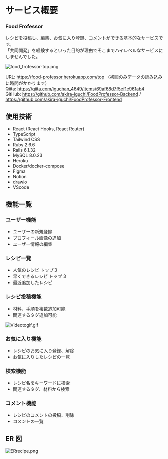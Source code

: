 # サービス概要

### Food Frofessor

レシピを投稿し、編集、お気に入り登録、コメントができる基本的なサービスです。<br>
「共同開発」を経験するといった目的が理由でそこまでハイレベルなサービスにしませんでした。

![food_frofessor-top.png](https://qiita-image-store.s3.ap-northeast-1.amazonaws.com/0/848640/f9de6ff9-4f5b-f941-f34e-951d0b92e165.png)

URL: https://food-professor.herokuapp.com/top （初回のみデータの読み込みに時間がかかります）<br>
Qiita: https://qiita.com/iguchan_4649/items/69af68d7f5ef1e961ab4<br>
GitHub: https://github.com/akira-iguchi/FoodProfessor-Backend / https://github.com/akira-iguchi/FoodProfessor-Frontend

<h2>使用技術</h2>

- React (React Hooks, React Router)
- TypeScript
- Tailwind CSS
- Ruby 2.6.6
- Rails 6.1.32
- MySQL 8.0.23
- Heroku
- Docker/docker-compose
- Figma
- Notion
- drawio
- VScode

<h2>機能一覧</h2>

<h3>ユーザー機能</h3>

- ユーザーの新規登録
- プロフィール画像の追加
- ユーザー情報の編集

<h3>レシピ一覧</h3>

- 人気のレシピ トップ３
- 早くできるレシピ トップ 3
- 最近追加したレシピ

<h3>レシピ投稿機能</h3>

- 材料、手順を複数追加可能
- 関連するタグ追加可能

![Videotogif.gif](https://qiita-image-store.s3.ap-northeast-1.amazonaws.com/0/848640/25872a44-5f94-c275-b8c5-682224151fb9.gif)

<h3>お気に入り機能</h3>

- レシピのお気に入り登録、解除
- お気に入りしたレシピの一覧

<h3>検索機能</h3>

- レシピ名をキーワードに検索
- 関連するタグ、材料から検索

<h3>コメント機能</h3>

- レシピのコメントの投稿、削除
- コメントの一覧

## ER 図

![ERrecipe.png](https://qiita-image-store.s3.ap-northeast-1.amazonaws.com/0/848640/3ace1478-fb50-7a38-7b08-943cf730c622.png)

